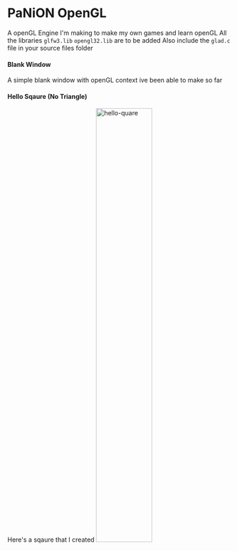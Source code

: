 # PaNiON OpenGL 
A openGL Engine I'm making to make my own games and learn openGL
All the libraries `glfw3.lib` `opengl32.lib` are to be added
Also include the `glad.c` file in your source files folder

<h4>Blank Window</h4>
A simple blank window with openGL context ive been able to make so far

<h4>Hello Sqaure (No Triangle)</h4>
Here's a sqaure that I created
<img style="width: 50%;" src="https://cdn.discordapp.com/attachments/890224882086985728/915594323419086908/unknown.png" alt="hello-quare"></img>
